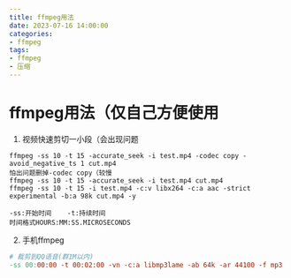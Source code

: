 ```yaml
---
title: ffmpeg用法
date: 2023-07-16 14:00:00
categories: 
- ffmpeg
tags:
- ffmpeg
- 压缩
---
```


# ffmpeg用法（仅自己方便使用

1. 视频快速剪切一小段（会出现问题

```
ffmpeg -ss 10 -t 15 -accurate_seek -i test.mp4 -codec copy -avoid_negative_ts 1 cut.mp4
怕出问题删掉-codec copy（较慢
ffmpeg -ss 10 -t 15 -accurate_seek -i test.mp4 cut.mp4
ffmpeg -ss 10 -t 15 -i test.mp4 -c:v libx264 -c:a aac -strict experimental -b:a 98k cut.mp4 -y
```

```
-ss:开始时间	-t:持续时间
时间格式HOURS:MM:SS.MICROSECONDS
```



2. 手机ffmpeg

```makefile
# 裁剪到QQ语音(群1M以内)
-ss 00:00:00 -t 00:02:00 -vn -c:a libmp3lame -ab 64k -ar 44100 -f mp3
```

